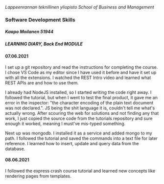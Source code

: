 _Lappeenrannan teknillinen yliopisto_
_School of Business and Management_

### Software Development Skills

##### Kaapo Moilanen 51944

##### LEARNING DIARY, Back End MODULE

#### 07.06.2021

I set up a git repository and read the instructions for completing the course. I chose VS Code as my editor since I have used it before and have it set up with all the extensions. I watched the REST Intro video and learned what REST APIs are and how to use them.

I already had NodeJS installed, so I started writing the code right away. I followed the tutorial, but when I went to test the final product, it gave me an error in the inspector: "the character encoding of the plain text document was not declared.". JS being the shit language it is, couldn't tell me what's actually wrong. After scouring the web for solutions and not finding any that work, I just copied the source code from the tutorials repository and sure enough it worked, meaning I must've mis-typed something.

Next up was mongodb. I installed it as a service and added mongo to my path. I followed the tutorial and saved the commands into a text file for later reference. I learned how to insert, update and query data from the database.

#### 08.06.2021

I followed the express crash course tutorial and learned new concepts like rendering pages from templates.
